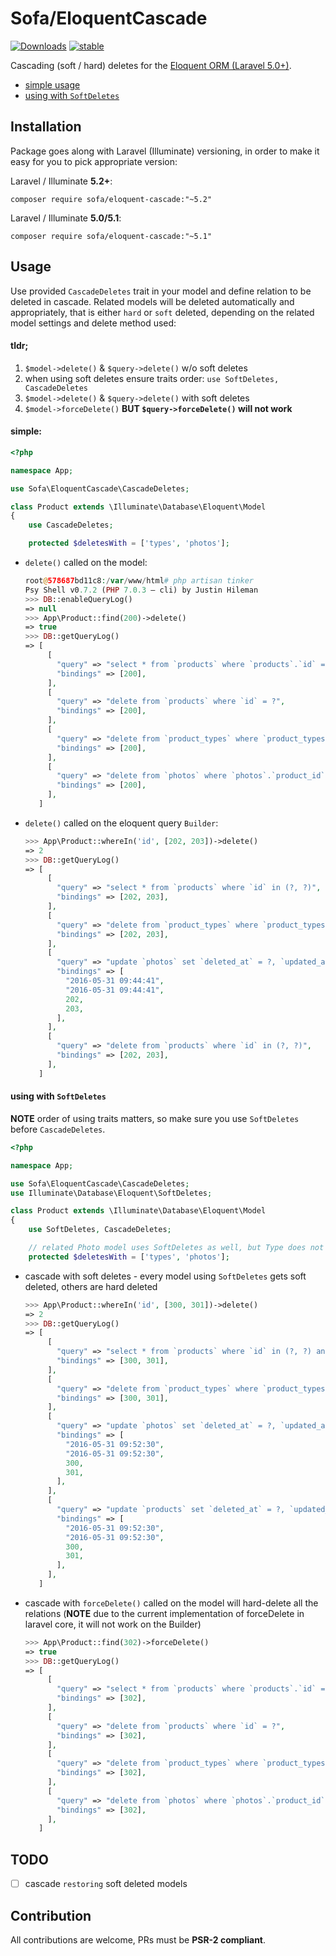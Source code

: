 # Sofa/EloquentCascade

[![Downloads](https://poser.pugx.org/sofa/eloquent-cascade/downloads)](https://packagist.org/packages/sofa/eloquent-cascade) [![stable](https://poser.pugx.org/sofa/eloquent-cascade/v/stable.svg)](https://packagist.org/packages/sofa/eloquent-cascade)

Cascading (soft / hard) deletes for the [Eloquent ORM (Laravel 5.0+)](https://laravel.com/docs/eloquent).

* [simple usage](#simple)
* [using with `SoftDeletes`](#using-with-softdeletes)

## Installation

Package goes along with Laravel (Illuminate) versioning, in order to make it easy for you to pick appropriate version:

Laravel / Illuminate **5.2+**:

```
composer require sofa/eloquent-cascade:"~5.2"
```

Laravel / Illuminate **5.0/5.1**:

```
composer require sofa/eloquent-cascade:"~5.1"
```

## Usage

Use provided `CascadeDeletes` trait in your model and define relation to be deleted in cascade. Related models will be deleted automatically and appropriately, that is either `hard` or `soft` deleted, depending on the related model settings and delete method used:

#### tldr;

1. `$model->delete()` & `$query->delete()` w/o soft deletes
2. when using soft deletes ensure traits order: `use SoftDeletes, CascadeDeletes`
3. `$model->delete()` & `$query->delete()` with soft deletes
4. `$model->forceDelete()` **BUT `$query->forceDelete()` will not work**

#### simple: 

```php
<?php

namespace App;

use Sofa\EloquentCascade\CascadeDeletes;

class Product extends \Illuminate\Database\Eloquent\Model
{
    use CascadeDeletes;

    protected $deletesWith = ['types', 'photos'];

```

* `delete()` called on the model:

    ```php
    root@578687bd11c8:/var/www/html# php artisan tinker
    Psy Shell v0.7.2 (PHP 7.0.3 — cli) by Justin Hileman
    >>> DB::enableQueryLog()            
    => null
    >>> App\Product::find(200)->delete()
    => true
    >>> DB::getQueryLog()
    => [
         [
           "query" => "select * from `products` where `products`.`id` = ? limit 1",
           "bindings" => [200],
         ],
         [
           "query" => "delete from `products` where `id` = ?",
           "bindings" => [200],
         ],
         [
           "query" => "delete from `product_types` where `product_types`.`product_id` = ? and `product_types`.`product_id` is not null",
           "bindings" => [200],
         ],
         [
           "query" => "delete from `photos` where `photos`.`product_id` = ? and `photos`.`product_id` is not null",
           "bindings" => [200],
         ],
       ]

    ```

* `delete()` called on the eloquent query `Builder`:

    ```php
    >>> App\Product::whereIn('id', [202, 203])->delete()
    => 2
    >>> DB::getQueryLog()
    => [
         [
           "query" => "select * from `products` where `id` in (?, ?)",
           "bindings" => [202, 203],
         ],
         [
           "query" => "delete from `product_types` where `product_types`.`product_id` in (?, ?)",
           "bindings" => [202, 203],
         ],
         [
           "query" => "update `photos` set `deleted_at` = ?, `updated_at` = ? where `photos`.`product_id` in (?, ?) and `photos`.`deleted_at` is null",
           "bindings" => [
             "2016-05-31 09:44:41",
             "2016-05-31 09:44:41",
             202,
             203,
           ],
         ],
         [
           "query" => "delete from `products` where `id` in (?, ?)",
           "bindings" => [202, 203],
         ],
       ]

    ```


#### using with `SoftDeletes`

**NOTE** order of using traits matters, so make sure you use `SoftDeletes` before `CascadeDeletes`.

```php
<?php

namespace App;

use Sofa\EloquentCascade\CascadeDeletes;
use Illuminate\Database\Eloquent\SoftDeletes;

class Product extends \Illuminate\Database\Eloquent\Model
{
    use SoftDeletes, CascadeDeletes;

    // related Photo model uses SoftDeletes as well, but Type does not
    protected $deletesWith = ['types', 'photos'];

```

* cascade with soft deletes - every model using `SoftDeletes` gets soft deleted, others are hard deleted

    ```php
    >>> App\Product::whereIn('id', [300, 301])->delete()
    => 2
    >>> DB::getQueryLog()
    => [
         [
           "query" => "select * from `products` where `id` in (?, ?) and `products`.`deleted_at` is null",
           "bindings" => [300, 301],
         ],
         [
           "query" => "delete from `product_types` where `product_types`.`product_id` in (?, ?)",
           "bindings" => [300, 301],
         ],
         [
           "query" => "update `photos` set `deleted_at` = ?, `updated_at` = ? where `photos`.`product_id` in (?, ?) and `photos`.`deleted_at` is null",
           "bindings" => [
             "2016-05-31 09:52:30",
             "2016-05-31 09:52:30",
             300,
             301,
           ],
         ],
         [
           "query" => "update `products` set `deleted_at` = ?, `updated_at` = ? where `id` in (?, ?) and `products`.`deleted_at` is null",
           "bindings" => [
             "2016-05-31 09:52:30",
             "2016-05-31 09:52:30",
             300,
             301,
           ],
         ],
       ]

    ```


* cascade with `forceDelete()` called on the model will hard-delete all the relations (**NOTE** due to the current implementation of forceDelete in laravel core, it will not work on the Builder)

    ```php
    >>> App\Product::find(302)->forceDelete()
    => true
    >>> DB::getQueryLog()
    => [
         [
           "query" => "select * from `products` where `products`.`id` = ? and `products`.`deleted_at` is null limit 1",
           "bindings" => [302],
         ],
         [
           "query" => "delete from `products` where `id` = ?",
           "bindings" => [302],
         ],
         [
           "query" => "delete from `product_types` where `product_types`.`product_id` = ? and `product_types`.`product_id` is not null",
           "bindings" => [302],
         ],
         [
           "query" => "delete from `photos` where `photos`.`product_id` = ? and `photos`.`product_id` is not null",
           "bindings" => [302],
         ],
       ]

    ```

## TODO

- [ ] cascade `restoring` soft deleted models

## Contribution

All contributions are welcome, PRs must be **PSR-2 compliant**.
